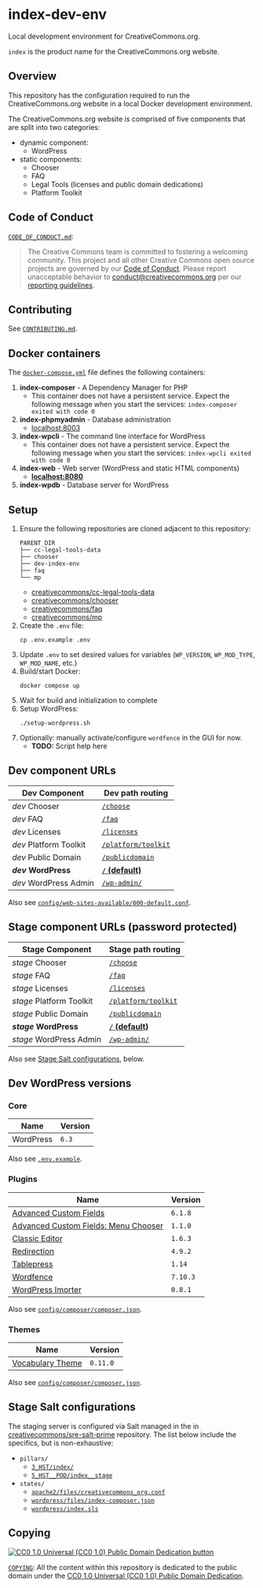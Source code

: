 # index-dev-env

Local development environment for CreativeCommons.org.

`index` is the product name for the CreativeCommons.org website.


## Overview

This repository has the configuration required to run the CreativeCommons.org
website in a local Docker development environment.

The CreativeCommons.org website is comprised of five components that are split
into two categories:
- dynamic component:
  - WordPress
- static components:
  - Chooser
  - FAQ
  - Legal Tools (licenses and public domain dedications)
  - Platform Toolkit


## Code of Conduct

[`CODE_OF_CONDUCT.md`](CODE_OF_CONDUCT.md):
> The Creative Commons team is committed to fostering a welcoming community.
> This project and all other Creative Commons open source projects are governed
> by our [Code of Conduct][code_of_conduct]. Please report unacceptable
> behavior to [conduct@creativecommons.org](mailto:conduct@creativecommons.org)
> per our [reporting guidelines][reporting_guide].

[code_of_conduct]: https://opensource.creativecommons.org/community/code-of-conduct/
[reporting_guide]: https://opensource.creativecommons.org/community/code-of-conduct/enforcement/


## Contributing

See [`CONTRIBUTING.md`](CONTRIBUTING.md).


## Docker containers

The [`docker-compose.yml`](docker-comose.yml) file defines the following
containers:
1. **index-composer** - A Dependency Manager for PHP
   - This container does not have a persistent service. Expect the following
     message when you start the services: `index-composer exited with code 0`
2. **index-phpmyadmin** - Database administration
   - [localhost:8003](http://localhost:8003/)
3. **index-wpcli** - The command line interface for WordPress
   - This container does not have a persistent service. Expect the following
     message when you start the services: `index-wpcli exited with code 0`
4. **index-web** - Web server (WordPress and static HTML components)
   - **[localhost:8080](http://localhost:8080/)**
5. **index-wpdb** - Database server for WordPress


## Setup

1. Ensure the following repositories are cloned adjacent to this repository:
    ```
    PARENT_DIR
    ├── cc-legal-tools-data
    ├── chooser
    ├── dev-index-env
    ├── faq
    └── mp
    ```
   - [creativecommons/cc-legal-tools-data][gh-cc-legal-tools-data]
   - [creativecommons/chooser][gh-chooser]
   - [creativecommons/faq][gh-faq]
   - [creativecommons/mp][gh-mp]
2. Create the `.env` file:
    ```shell
    cp .env.example .env
    ```
3. Update `.env` to set desired values for variables (`WP_VERSION`,
   `WP_MOD_TYPE`, `WP_MOD_NAME`, etc.)
4. Build/start Docker:
    ```shell
    docker compose up
    ```
5. Wait for build and initialization to complete
6. Setup WordPress:
    ```shell
    ./setup-wordpress.sh
    ```
7. Optionally: manually activate/configure `wordfence` in the GUI for now.
    - **TODO:** Script help here

[gh-cc-legal-tools-data]: https://github.com/creativecommons/cc-legal-tools-data
[gh-chooser]: https://github.com/creativecommons/chooser
[gh-faq]: https://github.com/creativecommons/faq
[gh-mp]: https://github.com/creativecommons/mp


## Dev component URLs

| Dev Component          | Dev path routing              |
| ---------------------- | ----------------------------- |
| _dev_ Chooser          | [`/choose`][dev-choose]       |
| _dev_ FAQ              | [`/faq`][dev-faq]             |
| _dev_ Licenses         | [`/licenses`][dev-licenses]   |
| _dev_ Platform Toolkit | [`/platform/toolkit`][dev-mp] |
| _dev_ Public Domain    | [`/publicdomain`][dev-public] |
| **_dev_ WordPress**    | **[`/` (default)][dev-wp]**   |
| _dev_ WordPress Admin  | [`/wp-admin/`][dev-wp-admin]  |

Also see [`config/web-sites-available/000-default.conf`][dev-webconfig].

[dev-choose]: http://localhost:8080/choose
[dev-faq]: http://localhost:8080/faq
[dev-licenses]: http://localhost:8080/licenses
[dev-mp]: http://localhost:8080/platform/toolkit
[dev-public]: http://localhost:8080/publicdomain
[dev-wp]: http://localhost:8080/
[dev-wp-admin]: http://localhost:8080/wp-admin/
[dev-webconfig]: config/web-sites-available/000-default.conf


## Stage component URLs (password protected)

| Stage Component        | Stage path routing              |
| ---------------------- | ------------------------------- |
| _stage_ Chooser          | [`/choose`][stage-choose]       |
| _stage_ FAQ              | [`/faq`][stage-faq]             |
| _stage_ Licenses         | [`/licenses`][stage-licenses]   |
| _stage_ Platform Toolkit | [`/platform/toolkit`][stage-mp] |
| _stage_ Public Domain    | [`/publicdomain`][stage-public] |
| **_stage_ WordPress**    | **[`/` (default)][stage-wp]**   |
| _stage_ WordPress Admin  | [`/wp-admin/`][stage-wp-admin]  |

Also see [Stage Salt configurations](#stage-salt-configurations), below.

[stage-choose]: http://stage.creativecommons.org/choose
[stage-faq]: http://stage.creativecommons.org/faq
[stage-licenses]: http://stage.creativecommons.org/licenses
[stage-mp]: http://stage.creativecommons.org/platform/toolkit
[stage-public]: http://stage.creativecommons.org/publicdomain
[stage-wp]: http://stage.creativecommons.org/
[stage-wp-admin]: http://stage.creativecommons.org/wp-admin/
[stage-webconfig]: config/web-sites-available/000-default.conf


## Dev WordPress versions


### Core

| Name      | Version |
| --------- | ------- |
| WordPress | `6.3`   |

Also see [`.env.example`](.env.example).


### Plugins

| Name                                                     | Version  |
| -------------------------------------------------------- | -------- |
| [Advanced Custom Fields][adv-custom-fields]              | `6.1.8`  |
| [Advanced Custom Fields: Menu Chooser][acf-menu-chooser] | `1.1.0`  |
| [Classic Editor][classic-editor]                         | `1.6.3`  |
| [Redirection][redirection]                               | `4.9.2`  |
| [Tablepress][tablepress]                                 | `1.14`   |
| [Wordfence][wordfence]                                   | `7.10.3` |
| [WordPress Imorter][wp-importer]                         | `0.8.1`  |

Also see [`config/composer/composer.json`](config/composer/composer.json).

[adv-custom-fields]: https://wordpress.org/plugins/advanced-custom-fields/
[acf-menu-chooser]: https://github.com/reyhoun/acf-menu-chooser
[classic-editor]: https://wordpress.org/plugins/classic-editor/
[redirection]: https://wordpress.org/plugins/redirection/
[tablepress]: https://wordpress.org/plugins/tablepress/
[wordfence]: https://wordpress.org/plugins/wordfence/
[wp-importer]: https://wordpress.org/plugins/wordpress-importer/


### Themes

| Name                                 | Version |
| ------------------------------------ | ------- |
| [Vocabulary Theme][vocabulary-theme] | `0.11.0` |

Also see [`config/composer/composer.json`](config/composer/composer.json).

[vocabulary-theme]: https://github.com/creativecommons/vocabulary-theme


## Stage Salt configurations

The staging server is configured via Salt managed in the in
[creativecommons/sre-salt-prime][sre-salt-prime] repository. The list below
include the specifics, but is non-exhaustive:
- `pillars/`
  - [`3_HST/index/`][salt-hst-index]
  - [`5_HST__POD/index__stage`][salt-hst-pod-index]
- `states/`
  - [`apache2/files/creativecommons_org.conf`][salt-index-conf]
  - [`wordpress/files/index-composer.json`][salt-index-composer]
  - [`wordpress/index.sls`][salt-wordpress-index]

[sre-salt-prime]: https://github.com/creativecommons/sre-salt-prime
[salt-hst-index]: https://github.com/creativecommons/sre-salt-prime/tree/main/pillars/3_HST/index
[salt-hst-pod-index]: https://github.com/creativecommons/sre-salt-prime/tree/main/pillars/5_HST__POD/index__stage
[salt-index-conf]: https://github.com/creativecommons/sre-salt-prime/blob/main/states/apache2/files/creativecommons_org.conf
[salt-index-composer]: https://github.com/creativecommons/sre-salt-prime/blob/main/states/wordpress/files/index-composer.json
[salt-wordpress-index]: https://github.com/creativecommons/sre-salt-prime/blob/main/states/wordpress/index.sls


## Copying

[![CC0 1.0 Universal (CC0 1.0) Public Domain Dedication
button][cc-zero-png]][cc-zero]

[`COPYING`](COPYING): All the content within this repository is dedicated to
the public domain under the [CC0 1.0 Universal (CC0 1.0) Public Domain
Dedication][cc-zero].

[cc-zero-png]: https://licensebuttons.net/l/zero/1.0/88x31.png "CC0 1.0 Universal (CC0 1.0) Public Domain Dedication button"
[cc-zero]: https://creativecommons.org/publicdomain/zero/1.0/ "Creative Commons — CC0 1.0 Universal"
